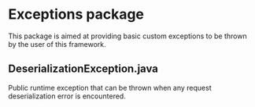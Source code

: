 # Exceptions package
This package is aimed at providing basic custom exceptions to be thrown by the user of this framework.

## DeserializationException.java
Public runtime exception that can be thrown when any request deserialization error is encountered.
